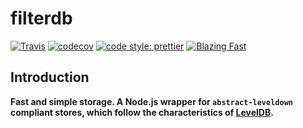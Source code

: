 # filterdb

[![Travis](https://img.shields.io/travis/com/sbittmann/filterdb.svg?style=flat-square)](https://travis-ci.org/sbittmann/filterdb)
[![codecov](https://img.shields.io/codecov/c/github/sbittmann/filterdb.svg?style=flat-square)](https://codecov.io/gh/sbittmann/filterdb)
[![code style: prettier](https://img.shields.io/badge/code_style-prettier-ff69b4.svg?style=flat-square)](https://github.com/prettier/prettier)
[![Blazing Fast](https://img.shields.io/badge/speed-blazing%20%F0%9F%94%A5-brightgreen.svg?style=flat-square)](https://twitter.com/acdlite/status/974390255393505280)

## Introduction

**Fast and simple storage. A Node.js wrapper for `abstract-leveldown` compliant stores, which follow the characteristics of [LevelDB](https://github.com/google/leveldb).**
